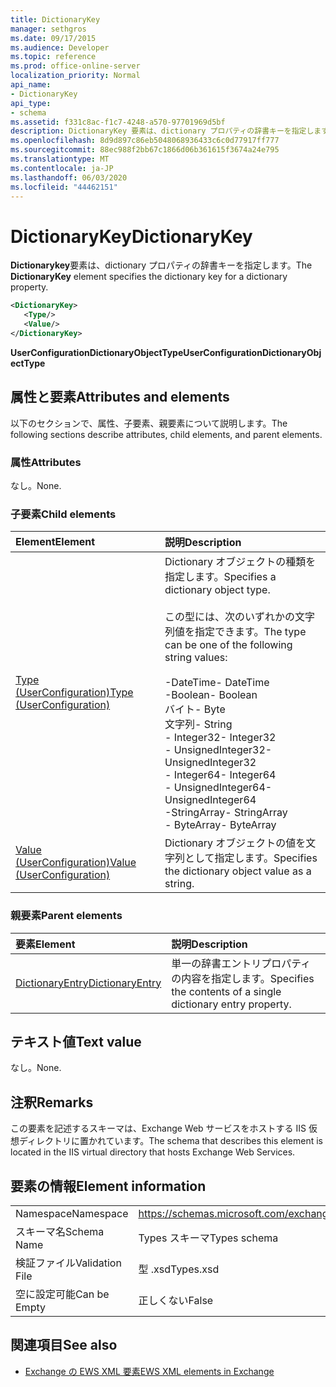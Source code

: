 ```yaml
---
title: DictionaryKey
manager: sethgros
ms.date: 09/17/2015
ms.audience: Developer
ms.topic: reference
ms.prod: office-online-server
localization_priority: Normal
api_name:
- DictionaryKey
api_type:
- schema
ms.assetid: f331c8ac-f1c7-4248-a570-97701969d5bf
description: DictionaryKey 要素は、dictionary プロパティの辞書キーを指定します。
ms.openlocfilehash: 8d9d897c86eb5048068936433c6c0d77917ff777
ms.sourcegitcommit: 88ec988f2bb67c1866d06b361615f3674a24e795
ms.translationtype: MT
ms.contentlocale: ja-JP
ms.lasthandoff: 06/03/2020
ms.locfileid: "44462151"
---
```

# <a name="dictionarykey"></a><span data-ttu-id="8d9c3-103">DictionaryKey</span><span class="sxs-lookup"><span data-stu-id="8d9c3-103">DictionaryKey</span></span>

<span data-ttu-id="8d9c3-104">**Dictionarykey**要素は、dictionary プロパティの辞書キーを指定します。</span><span class="sxs-lookup"><span data-stu-id="8d9c3-104">The **DictionaryKey** element specifies the dictionary key for a dictionary property.</span></span> 
  
```xml
<DictionaryKey>
   <Type/>
   <Value/>
</DictionaryKey>
```

 <span data-ttu-id="8d9c3-105">**UserConfigurationDictionaryObjectType**</span><span class="sxs-lookup"><span data-stu-id="8d9c3-105">**UserConfigurationDictionaryObjectType**</span></span>
## <a name="attributes-and-elements"></a><span data-ttu-id="8d9c3-106">属性と要素</span><span class="sxs-lookup"><span data-stu-id="8d9c3-106">Attributes and elements</span></span>

<span data-ttu-id="8d9c3-107">以下のセクションで、属性、子要素、親要素について説明します。</span><span class="sxs-lookup"><span data-stu-id="8d9c3-107">The following sections describe attributes, child elements, and parent elements.</span></span>
  
### <a name="attributes"></a><span data-ttu-id="8d9c3-108">属性</span><span class="sxs-lookup"><span data-stu-id="8d9c3-108">Attributes</span></span>

<span data-ttu-id="8d9c3-109">なし。</span><span class="sxs-lookup"><span data-stu-id="8d9c3-109">None.</span></span>
  
### <a name="child-elements"></a><span data-ttu-id="8d9c3-110">子要素</span><span class="sxs-lookup"><span data-stu-id="8d9c3-110">Child elements</span></span>

|<span data-ttu-id="8d9c3-111">**Element**</span><span class="sxs-lookup"><span data-stu-id="8d9c3-111">**Element**</span></span>|<span data-ttu-id="8d9c3-112">**説明**</span><span class="sxs-lookup"><span data-stu-id="8d9c3-112">**Description**</span></span>|
|:-----|:-----|
|[<span data-ttu-id="8d9c3-113">Type (UserConfiguration)</span><span class="sxs-lookup"><span data-stu-id="8d9c3-113">Type (UserConfiguration)</span></span>](type-userconfiguration.md) <br/> | <span data-ttu-id="8d9c3-114">Dictionary オブジェクトの種類を指定します。</span><span class="sxs-lookup"><span data-stu-id="8d9c3-114">Specifies a dictionary object type.</span></span><br/><br/><span data-ttu-id="8d9c3-115">この型には、次のいずれかの文字列値を指定できます。</span><span class="sxs-lookup"><span data-stu-id="8d9c3-115">The type can be one of the following string values:</span></span><br/><br/><span data-ttu-id="8d9c3-116">-DateTime</span><span class="sxs-lookup"><span data-stu-id="8d9c3-116">-  DateTime</span></span>  <br/><span data-ttu-id="8d9c3-117">-Boolean</span><span class="sxs-lookup"><span data-stu-id="8d9c3-117">-  Boolean</span></span>  <br/><span data-ttu-id="8d9c3-118">バイト</span><span class="sxs-lookup"><span data-stu-id="8d9c3-118">-  Byte</span></span>  <br/><span data-ttu-id="8d9c3-119">文字列</span><span class="sxs-lookup"><span data-stu-id="8d9c3-119">-  String</span></span>  <br/><span data-ttu-id="8d9c3-120">- Integer32</span><span class="sxs-lookup"><span data-stu-id="8d9c3-120">-  Integer32</span></span>  <br/><span data-ttu-id="8d9c3-121">- UnsignedInteger32</span><span class="sxs-lookup"><span data-stu-id="8d9c3-121">-  UnsignedInteger32</span></span>  <br/><span data-ttu-id="8d9c3-122">- Integer64</span><span class="sxs-lookup"><span data-stu-id="8d9c3-122">-  Integer64</span></span>  <br/><span data-ttu-id="8d9c3-123">- UnsignedInteger64</span><span class="sxs-lookup"><span data-stu-id="8d9c3-123">-  UnsignedInteger64</span></span>  <br/><span data-ttu-id="8d9c3-124">-StringArray</span><span class="sxs-lookup"><span data-stu-id="8d9c3-124">-  StringArray</span></span>  <br/><span data-ttu-id="8d9c3-125">- ByteArray</span><span class="sxs-lookup"><span data-stu-id="8d9c3-125">-  ByteArray</span></span>  <br/> |
|[<span data-ttu-id="8d9c3-126">Value (UserConfiguration)</span><span class="sxs-lookup"><span data-stu-id="8d9c3-126">Value (UserConfiguration)</span></span>](value-userconfiguration.md) <br/> |<span data-ttu-id="8d9c3-127">Dictionary オブジェクトの値を文字列として指定します。</span><span class="sxs-lookup"><span data-stu-id="8d9c3-127">Specifies the dictionary object value as a string.</span></span>  <br/> |
   
### <a name="parent-elements"></a><span data-ttu-id="8d9c3-128">親要素</span><span class="sxs-lookup"><span data-stu-id="8d9c3-128">Parent elements</span></span>

|<span data-ttu-id="8d9c3-129">**要素**</span><span class="sxs-lookup"><span data-stu-id="8d9c3-129">**Element**</span></span>|<span data-ttu-id="8d9c3-130">**説明**</span><span class="sxs-lookup"><span data-stu-id="8d9c3-130">**Description**</span></span>|
|:-----|:-----|
|[<span data-ttu-id="8d9c3-131">DictionaryEntry</span><span class="sxs-lookup"><span data-stu-id="8d9c3-131">DictionaryEntry</span></span>](dictionaryentry.md) <br/> |<span data-ttu-id="8d9c3-132">単一の辞書エントリプロパティの内容を指定します。</span><span class="sxs-lookup"><span data-stu-id="8d9c3-132">Specifies the contents of a single dictionary entry property.</span></span>  <br/> |
   
## <a name="text-value"></a><span data-ttu-id="8d9c3-133">テキスト値</span><span class="sxs-lookup"><span data-stu-id="8d9c3-133">Text value</span></span>

<span data-ttu-id="8d9c3-134">なし。</span><span class="sxs-lookup"><span data-stu-id="8d9c3-134">None.</span></span>
  
## <a name="remarks"></a><span data-ttu-id="8d9c3-135">注釈</span><span class="sxs-lookup"><span data-stu-id="8d9c3-135">Remarks</span></span>

<span data-ttu-id="8d9c3-136">この要素を記述するスキーマは、Exchange Web サービスをホストする IIS 仮想ディレクトリに置かれています。</span><span class="sxs-lookup"><span data-stu-id="8d9c3-136">The schema that describes this element is located in the IIS virtual directory that hosts Exchange Web Services.</span></span>
  
## <a name="element-information"></a><span data-ttu-id="8d9c3-137">要素の情報</span><span class="sxs-lookup"><span data-stu-id="8d9c3-137">Element information</span></span>

|||
|:-----|:-----|
|<span data-ttu-id="8d9c3-138">Namespace</span><span class="sxs-lookup"><span data-stu-id="8d9c3-138">Namespace</span></span>  <br/> |https://schemas.microsoft.com/exchange/services/2006/types  <br/> |
|<span data-ttu-id="8d9c3-139">スキーマ名</span><span class="sxs-lookup"><span data-stu-id="8d9c3-139">Schema Name</span></span>  <br/> |<span data-ttu-id="8d9c3-140">Types スキーマ</span><span class="sxs-lookup"><span data-stu-id="8d9c3-140">Types schema</span></span>  <br/> |
|<span data-ttu-id="8d9c3-141">検証ファイル</span><span class="sxs-lookup"><span data-stu-id="8d9c3-141">Validation File</span></span>  <br/> |<span data-ttu-id="8d9c3-142">型 .xsd</span><span class="sxs-lookup"><span data-stu-id="8d9c3-142">Types.xsd</span></span>  <br/> |
|<span data-ttu-id="8d9c3-143">空に設定可能</span><span class="sxs-lookup"><span data-stu-id="8d9c3-143">Can be Empty</span></span>  <br/> |<span data-ttu-id="8d9c3-144">正しくない</span><span class="sxs-lookup"><span data-stu-id="8d9c3-144">False</span></span>  <br/> |
   
## <a name="see-also"></a><span data-ttu-id="8d9c3-145">関連項目</span><span class="sxs-lookup"><span data-stu-id="8d9c3-145">See also</span></span>

- [<span data-ttu-id="8d9c3-146">Exchange の EWS XML 要素</span><span class="sxs-lookup"><span data-stu-id="8d9c3-146">EWS XML elements in Exchange</span></span>](ews-xml-elements-in-exchange.md)

